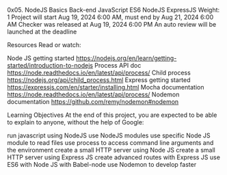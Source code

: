 0x05. NodeJS Basics
Back-end
JavaScript
ES6
NodeJS
ExpressJS
 Weight: 1
 Project will start Aug 19, 2024 6:00 AM, must end by Aug 21, 2024 6:00 AM
 Checker was released at Aug 19, 2024 6:00 PM
 An auto review will be launched at the deadline


Resources
Read or watch:

Node JS getting started https://nodejs.org/en/learn/getting-started/introduction-to-nodejs
Process API doc https://node.readthedocs.io/en/latest/api/process/
Child process https://nodejs.org/api/child_process.html
Express getting started https://expressjs.com/en/starter/installing.html
Mocha documentation https://node.readthedocs.io/en/latest/api/process/
Nodemon documentation https://github.com/remy/nodemon#nodemon


Learning Objectives
At the end of this project, you are expected to be able to explain to anyone, without the help of Google:

run javascript using NodeJS
use NodeJS modules
use specific Node JS module to read files
use process to access command line arguments and the environment
create a small HTTP server using Node JS
create a small HTTP server using Express JS
create advanced routes with Express JS
use ES6 with Node JS with Babel-node
use Nodemon to develop faster
